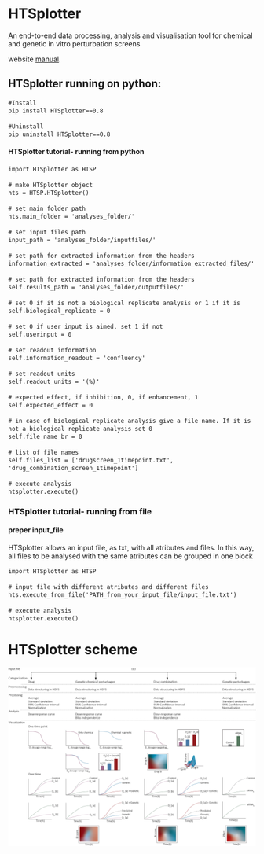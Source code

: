 # HTSplotter
An end-to-end data processing, analysis and visualisation tool for chemical and genetic in vitro perturbation screens

website [manual](HTSplotter/web/images/HTSplotterManual.pdf).

## HTSplotter running on python:

```
#Install
pip install HTSplotter==0.8

#Uninstall
pip uninstall HTSplotter==0.8

```

#### HTSplotter tutorial- running from python


```
import HTSplotter as HTSP

# make HTSplotter object
hts = HTSP.HTSplotter()

# set main folder path
hts.main_folder = 'analyses_folder/'

# set input files path
input_path = 'analyses_folder/inputfiles/'

# set path for extracted information from the headers
information_extracted = 'analyses_folder/information_extracted_files/'

# set path for extracted information from the headers
self.results_path = 'analyses_folder/outputfiles/'

# set 0 if it is not a biological replicate analysis or 1 if it is
self.biological_replicate = 0

# set 0 if user input is aimed, set 1 if not
self.userinput = 0

# set readout information
self.information_readout = 'confluency'

# set readout units
self.readout_units = '(%)'

# expected effect, if inhibition, 0, if enhancement, 1
self.expected_effect = 0

# in case of biological replicate analysis give a file name. If it is not a biological replicate analysis set 0
self.file_name_br = 0

# list of file names
self.files_list = ['drugscreen_1timepoint.txt', 'drug_combination_screen_1timepoint']

# execute analysis
htsplotter.execute()

```
### HTSplotter tutorial- running from file

#### preper input_file
HTSplotter allows an input file, as txt, with all atributes and files. In this way, all files to be analysed with the same atributes can be grouped in one block

```
import HTSplotter as HTSP

# input file with different atributes and different files
hts.execute_from_file('PATH_from_your_input_file/input_file.txt')

# execute analysis
htsplotter.execute()

```
# HTSplotter scheme
![](images/HTSplotter_scheme_GITHUB.png)
